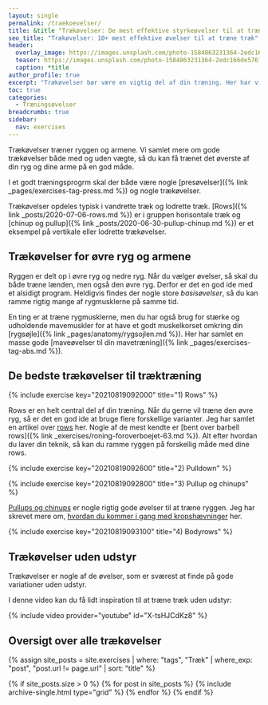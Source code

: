 ```yaml
---
layout: single
permalink: /traekoevelser/
title: &title "Trækøvelser: De mest effektive styrkeøvelser til at træne træk 🏋"
seo_title: "Trækøvelser: 10+ mest effektive øvelser til at træne træk"
header:
  overlay_image: https://images.unsplash.com/photo-1584863231364-2edc166de576?ixlib=rb-1.2.1&ixid=eyJhcHBfaWQiOjEyMDd9&auto=format&fit=crop&w=1950&q=80
  teaser: https://images.unsplash.com/photo-1584863231364-2edc166de576?ixlib=rb-1.2.1&ixid=eyJhcHBfaWQiOjEyMDd9&auto=format&fit=crop&w=400&q=80
  caption: *title
author_profile: true
excerpt: "Trækøvelser bør være en vigtig del af din træning. Her har vi samlet træk øvelser, som du kan bruge i din styrketræning. Vi har bla.a samlet de 10+ bedste trækøvelser."
toc: true
categories:
  - Træningsøvelser
breadcrumbs: true
sidebar:
  nav: exercises
---
```


Trækøvelser træner ryggen og armene. Vi samlet mere om gode trækøvelser både med og uden vægte, så du kan få trænet det øverste af din ryg og dine arme på en god måde.

I et godt træningsprogrm skal der både være nogle [presøvelser]({% link _pages/exercises-tag-press.md %}) og nogle trækøvelser.

Trækøvelser opdeles typisk i vandrette træk og lodrette træk. [Rows]({% link _posts/2020-07-06-rows.md %}) er i gruppen horisontale træk og [chinup og pullup]({% link _posts/2020-06-30-pullup-chinup.md %}) er et eksempel på vertikale eller lodrette trækøvelser.

## Trækøvelser for øvre ryg og armene

Ryggen er delt op i øvre ryg og nedre ryg. Når du vælger øvelser, så skal du både træne lænden, men også den øvre ryg. Derfor er det en god ide med et alsidigt program. Heldigvis findes der nogle store *basisøvelser*, så du kan ramme rigtig mange af rygmusklerne på samme tid.

En ting er at træne rygmusklerne, men du har også brug for stærke og udholdende mavemuskler for at have et godt muskelkorset omkring din [rygsøjle]({% link _pages/anatomy/rygsojlen.md %}). Her har samlet en masse gode [maveøvelser til din mavetræning]({% link _pages/exercises-tag-abs.md %}).

## De bedste trækøvelser til træktræning

{% include exercise key="20210819092000" title="1) Rows" %}

Rows er en helt central del af din træning. Når du gerne vil træne den øvre ryg, så er det en god ide at bruge flere forskellige varianter. Jeg har samlet en artikel over [rows](/rows/) her. Nogle af de mest kendte er [bent over barbell rows]({% link _exercises/roning-foroverboejet-63.md %}). Alt efter hvordan du laver din teknik, så kan du ramme ryggen på forskellig måde med dine rows.

{% include exercise key="20210819092600" title="2) Pulldown" %}

{% include exercise key="20210819092800" title="3) Pullup og chinups" %}

[Pullups og chinups](/chinup-vs-pullup/) er nogle rigtig gode øvelser til at træne ryggen. Jeg har skrevet mere om, [hvordan du kommer i gang med kropshævninger](/laer-kropshaevning-chinup-pullup-program/) her.

{% include exercise key="20210819093100" title="4) Bodyrows" %}

## Trækøvelser uden udstyr

Trækøvelser er nogle af de øvelser, som er sværest at finde på gode variationer uden udstyr.

I denne video kan du få lidt inspiration til at træne træk uden udstyr:

{% include video provider="youtube" id="X-tsHJCdKz8" %}

## Oversigt over alle trækøvelser

{% assign site_posts = site.exercises | where: "tags", "Træk" | where_exp: "post", "post.url != page.url" | sort: "title" %}

<div class="feature__wrapper">

{% if site_posts.size > 0 %}
  {% for post in site_posts %}
    {% include archive-single.html type="grid" %}
  {% endfor %}
{% endif %}

</div>
